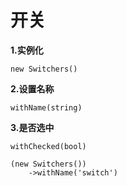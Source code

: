 开关
===============

**1.实例化**

`new Switchers()`

**2.设置名称**

`withName(string)`

**3.是否选中**

`withChecked(bool)`

```
(new Switchers())
    ->withName('switch')
```
